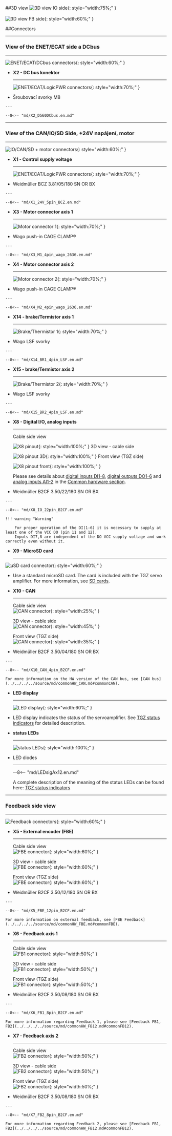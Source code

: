 ##3D view
![3D view IO side](../img/IOside.svg){: style="width:75%;" }
<br>
<br>
![3D view FB side](../img/Motside.svg){: style="width:60%;" }

##Connectors
___
### View of the ENET/ECAT side a DCbus
___

![ENET/ECAT/DCbus connectors](../../../../source/img/TGZ-D-560-30_50_DCbus.svg){: style="width:60%;" }


<div class="grid cards" markdown>

-   **X2 - DC bus konektor**

    ---
	![ENET/ECAT/LogicPWR connectors](../../../../source/img/D560DCbusCon.svg){: style="width:70%;" }

-    Šroubovací svorky M8

	---

	--8<-- "md/X2_D560DCbus.en.md"

</div>

___
### View of the CAN/IO/SD Side, +24V napájení, motor
___

![IO/CAN/SD + motor connectors](../../../../source/img/TGZ-D-560-30_50_Mot.svg){: style="width:60%;" }

<div class="grid cards" markdown>

-   **X1 - Control supply voltage**

    ---
	![ENET/ECAT/LogicPWR connectors](../../../../source/img/1940760000.svg){: style="width:70%;" }

-    Weidmüller BCZ 3.81/05/180 SN OR BX

	---

	--8<-- "md/X1_24V_5pin_BCZ.en.md"

-   **X3 - Motor connector axis 1**

    ---
	
	![Motor connector 1](../../../../source/img/2626-1104.svg){: style="width:70%;" }

-    Wago push-in CAGE CLAMP®

    ---

	--8<-- "md/X3_M1_4pin_wago_2636.en.md"
	
-   **X4 - Motor connector axis 2**

    ---
	
	![Motor connector 2](../../../../source/img/2626-1104.svg){: style="width:70%;" }

-    Wago push-in CAGE CLAMP®

    ---

	--8<-- "md/X4_M2_4pin_wago_2636.en.md"
	
-   **X14 - brake/Termistor axis 1**

    ---
	
	![Brake/Thermistor 1](../../../../source/img/1876530000R.svg){: style="width:70%;" }

-    Wago LSF svorky

    ---

	--8<-- "md/X14_BR1_4pin_LSF.en.md"
	
-   **X15 - brake/Termistor axis 2**

    ---
	
	![Brake/Thermistor 2](../../../../source/img/1876530000R.svg){: style="width:70%;" }

-    Wago LSF svorky

    ---

	--8<-- "md/X15_BR2_4pin_LSF.en.md"

-   **X8 - Digital I/O, analog inputs**

    ---
	Cable side view   
	
	![X8 pinout](../../../../source/img/1277370000.svg){: style="width:100%;" }
	3D view - cable side   
	
	![X8 pinout 3D](../../../../source/img/1277370000_1.svg){: style="width:100%;" }
	Front view (TGZ side)   
	
	![X8 pinout front](../../../../source/img/1277370000_2.svg){: style="width:100%;" }

	Please see details about
	[digital inputs DI1-8](../../../../source/md/commonHW_DI.md#commonDI1-8), 
	[digital outputs DO1-6](../../../../source/md/commonHW_DO.md#commonDO1-6) and
	[analog inputs AI1-2](../../../../source/md/commonHW_AI.md#commonAI1-2) 
	in the [Common hardware section](../../../../source/md/commonHW_DI.md#commonDI1-8).
	

-    Weidmüller B2CF 3.50/22/180 SN OR BX

	---

	--8<-- "md/X8_IO_22pin_B2CF.en.md"
	
	!!! warning "Warning"	
	
		For proper operation of the DI(1-6) it is necessary to supply at least one of the VCC DO (pin 11 and 12).
		Inputs DI7,8 are independent of the DO VCC supply voltage and work correctly even without it.
	
-   **X9 - MicroSD card**

    ---
![uSD card connector](../../../../source/img/uSD.png){: style="width:60%;" }

-    Use a standard microSD card. The card is included with the TGZ servo amplifier. For more information, see [SD cards](../../TGZ_SW/SD/md/SD.md#SDparams).

-   **X10 - CAN**

    ---
	Cable side view   
	![CAN connector](../../../../source/img/1277270000.svg){: style="width:25%;" }
	
	3D view - cable side   
	![CAN connector](../../../../source/img/1277270000_1.svg){: style="width:45%;" }
	
	Front view (TGZ side)   
	![CAN connector](../../../../source/img/1277270000_2.svg){: style="width:35%;" }

-    Weidmüller B2CF 3.50/04/180 SN OR BX

    ---

	--8<-- "md/X10_CAN_4pin_B2CF.en.md"
	
	For more information on the HW version of the CAN bus, see [CAN bus](../../../../source/md/commonHW_CAN.md#commonCAN).
	
-	**LED display**

	---
	
	![LED display](../../../../source/img/TGZ_LED.png){: style="width:60%;" }
	
-	LED display indicates the status of the servoamplifier. See [TGZ status indicators](../../TGZ_SW/LED/md/description.md#LED_sigs) for detailed description.

-	**status LEDs**

	---
	
	![status LEDs](../../../../source/img/statusLedsECAT.svg){: style="width:100%;" }
	
-	LED diodes

	---
	
	--8<-- "md/LEDsigAx12.en.md"
	
	A complete description of the meaning of the status LEDs can be found here: [TGZ status indicators](../../TGZ_SW/LED/md/description.md#LED_sigs)

</div>

   
___
### Feedback side view
___

![Feedback connectors](../../../../source/img/TGZ-D-560-30_50_FBconns.svg){: style="width:60%;" }

<div class="grid cards" markdown>

-   **X5 - External encoder (FBE)**

    ---
	Cable side view 	
	![FBE connector](../../../../source/img/1277320000.svg){: style="width:60%;" }
	
	3D view - cable side   
	![FBE connector](../../../../source/img/1277320000_1.svg){: style="width:60%;" }
	
	Front view (TGZ side)   
	![FBE connector](../../../../source/img/1277320000_2.svg){: style="width:60%;" }	

-    Weidmüller B2CF 3.50/12/180 SN OR BX

	---

	--8<-- "md/X5_FBE_12pin_B2CF.en.md"
	
	For more information on external feedback, see [FBE Feedback](../../../../source/md/commonHW_FBE.md#commonFBE).

-   **X6 - Feedback axis 1**

    ---
	
	Cable side view 	
	![FB1 connector](../../../../source/img/1277290000.svg){: style="width:50%;" }
	
	3D view - cable side   
	![FB1 connector](../../../../source/img/1277290000_1.svg){: style="width:50%;" }
	
	Front view (TGZ side)   
	![FB1 connector](../../../../source/img/1277290000_2.svg){: style="width:50%;" }

-    Weidmüller B2CF 3.50/08/180 SN OR BX

    ---

	--8<-- "md/X6_FB1_8pin_B2CF.en.md"
	
	For more information regarding Feedback 1, please see [Feedback FB1, FB2](../../../../source/md/commonHW_FB12.md#commonFB12).
	
-   **X7 - Feedback axis 2**

    ---
	
	Cable side view 	
	![FB2 connector](../../../../source/img/1277290000.svg){: style="width:50%;" }
	
	3D view - cable side   
	![FB2 connector](../../../../source/img/1277290000_1.svg){: style="width:50%;" }
	
	Front view (TGZ side)   
	![FB2 connector](../../../../source/img/1277290000_2.svg){: style="width:50%;" }

-    Weidmüller B2CF 3.50/08/180 SN OR BX

    ---

	--8<-- "md/X7_FB2_8pin_B2CF.en.md"
	
	For more information regarding Feedback 2, please see [Feedback FB1, FB2](../../../../source/md/commonHW_FB12.md#commonFB12).

</div>


